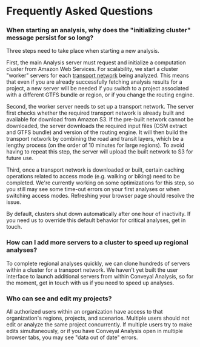 # Frequently Asked Questions

### When starting an analysis, why does the "initializing cluster" message persist for so long?

Three steps need to take place when starting a new analysis.

First, the main Analysis server must request and initialize a computation cluster from Amazon Web Services.  For scalability, we start a cluster "worker" servers for each [transport network](../glossary.html#transport-network) being analyzed.  This means that even if you are already successfully fetching analysis results for a project, a new server will be needed if you switch to a project associated with a different GTFS bundle or region, or if you change the routing engine.  

Second, the worker server needs to set up a transport network.  The server first checks whether the required transport network is already built and available for download from Amazon S3.  If the pre-built network cannot be downloaded, the server downloads the required input files (OSM extract and GTFS bundle) and version of the routing engine.  It will then build the transport network by combining the road and transit layers, which be a lengthy process (on the order of 10 minutes for large regions).  To avoid having to repeat this step, the server will upload the built network to S3 for future use.

Third, once a transport network is downloaded or built, certain caching operations related to access mode (e.g. walking or biking) need to be completed. We're currently working on some optimizations for this step, so you still may see some time-out errors on your first analyses or when switching access modes. Refreshing your browser page should resolve the issue.

By default, clusters shut down automatically after one hour of inactivity.  If you need us to override this default behavior for critical analyses, get in touch.

### How can I add more servers to a cluster to speed up regional analyses?

To complete regional analyses quickly, we can clone hundreds of servers within a cluster for a transport network.  We haven't yet built the user interface to launch additional servers from within Conveyal Analysis, so for the moment, get in touch with us if you need to speed up analyses.

### Who can see and edit my projects?

All authorized users within an organization have access to that organization's regions, projects, and scenarios.  Multiple users should not edit or analyze the same project concurrently.  If multiple users try to make edits simultaneously, or if you have Conveyal Analysis open in multiple browser tabs, you may see "data out of date" errors.
